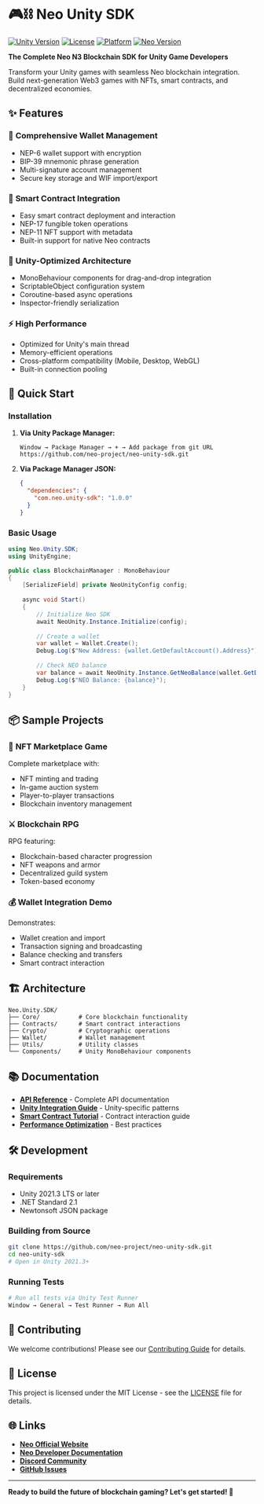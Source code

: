 # 🎮⛓️ Neo Unity SDK

[![Unity Version](https://img.shields.io/badge/Unity-2021.3%2B-blue.svg)](https://unity3d.com/get-unity/download)
[![License](https://img.shields.io/badge/License-MIT-green.svg)](LICENSE)
[![Platform](https://img.shields.io/badge/Platform-Cross--Platform-orange.svg)](https://docs.unity3d.com/Manual/system-requirements.html)
[![Neo Version](https://img.shields.io/badge/Neo-N3-brightgreen.svg)](https://neo.org)

**The Complete Neo N3 Blockchain SDK for Unity Game Developers**

Transform your Unity games with seamless Neo blockchain integration. Build next-generation Web3 games with NFTs, smart contracts, and decentralized economies.

## ✨ Features

### 🔐 **Comprehensive Wallet Management**
- NEP-6 wallet support with encryption
- BIP-39 mnemonic phrase generation
- Multi-signature account management
- Secure key storage and WIF import/export

### 📄 **Smart Contract Integration** 
- Easy smart contract deployment and interaction
- NEP-17 fungible token operations
- NEP-11 NFT support with metadata
- Built-in support for native Neo contracts

### 🎯 **Unity-Optimized Architecture**
- MonoBehaviour components for drag-and-drop integration
- ScriptableObject configuration system
- Coroutine-based async operations
- Inspector-friendly serialization

### ⚡ **High Performance**
- Optimized for Unity's main thread
- Memory-efficient operations
- Cross-platform compatibility (Mobile, Desktop, WebGL)
- Built-in connection pooling

## 🚀 Quick Start

### Installation

1. **Via Unity Package Manager:**
   ```
   Window → Package Manager → + → Add package from git URL
   https://github.com/neo-project/neo-unity-sdk.git
   ```

2. **Via Package Manager JSON:**
   ```json
   {
     "dependencies": {
       "com.neo.unity-sdk": "1.0.0"
     }
   }
   ```

### Basic Usage

```csharp
using Neo.Unity.SDK;
using UnityEngine;

public class BlockchainManager : MonoBehaviour
{
    [SerializeField] private NeoUnityConfig config;
    
    async void Start()
    {
        // Initialize Neo SDK
        await NeoUnity.Instance.Initialize(config);
        
        // Create a wallet
        var wallet = Wallet.Create();
        Debug.Log($"New Address: {wallet.GetDefaultAccount().Address}");
        
        // Check NEO balance
        var balance = await NeoUnity.Instance.GetNeoBalance(wallet.GetDefaultAccount().Address);
        Debug.Log($"NEO Balance: {balance}");
    }
}
```

## 📦 Sample Projects

### 🏪 **NFT Marketplace Game**
Complete marketplace with:
- NFT minting and trading
- In-game auction system  
- Player-to-player transactions
- Blockchain inventory management

### ⚔️ **Blockchain RPG**
RPG featuring:
- Blockchain-based character progression
- NFT weapons and armor
- Decentralized guild system
- Token-based economy

### 💰 **Wallet Integration Demo**
Demonstrates:
- Wallet creation and import
- Transaction signing and broadcasting
- Balance checking and transfers
- Smart contract interaction

## 🏗️ Architecture

```
Neo.Unity.SDK/
├── Core/           # Core blockchain functionality
├── Contracts/      # Smart contract interactions
├── Crypto/         # Cryptographic operations
├── Wallet/         # Wallet management
├── Utils/          # Utility classes
└── Components/     # Unity MonoBehaviour components
```

## 📚 Documentation

- **[API Reference](Documentation~/api-reference.md)** - Complete API documentation
- **[Unity Integration Guide](Documentation~/unity-integration.md)** - Unity-specific patterns
- **[Smart Contract Tutorial](Documentation~/smart-contracts.md)** - Contract interaction guide
- **[Performance Optimization](Documentation~/performance.md)** - Best practices

## 🛠️ Development

### Requirements
- Unity 2021.3 LTS or later
- .NET Standard 2.1
- Newtonsoft JSON package

### Building from Source
```bash
git clone https://github.com/neo-project/neo-unity-sdk.git
cd neo-unity-sdk
# Open in Unity 2021.3+
```

### Running Tests
```bash
# Run all tests via Unity Test Runner
Window → General → Test Runner → Run All
```

## 🤝 Contributing

We welcome contributions! Please see our [Contributing Guide](CONTRIBUTING.md) for details.

## 📄 License

This project is licensed under the MIT License - see the [LICENSE](LICENSE) file for details.

## 🌐 Links

- **[Neo Official Website](https://neo.org)**
- **[Neo Developer Documentation](https://docs.neo.org)**
- **[Discord Community](https://discord.gg/neo)**
- **[GitHub Issues](https://github.com/neo-project/neo-unity-sdk/issues)**

---

**Ready to build the future of blockchain gaming? Let's get started! 🚀**